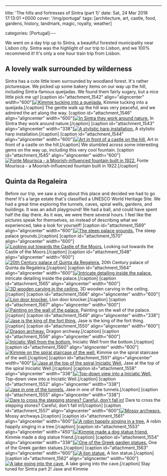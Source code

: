 ---
title: 'The hills and fortresses of Sintra (part 1)'
date: Sat, 24 Mar 2018 17:13:01 +0000
cover: '/img/portugal'
tags: [architecture, art, castle, food, gardens, history, landmark, magic, royalty, weather]

categories: [Portugal]---

We went on a day trip up to Sintra, a beautiful forested municipality near Lisbon city. Sintra was the highlight of our trip to Lisbon, and we 100% recommend it! It's only a one hour train trip from Lisbon.

A lovely walk surrounded by wilderness
--------------------------------------

Sintra has a cute little town surrounded by woodland forest. It's rather picturesque. We picked up some bakery items on our way up the hill, including Sintra-famous queijadas. We found them fairly sugary, but a nice little pick me up! \[caption id="attachment_1542" align="aligncenter" width="600"\][![Kimmie tucking into a queijada.](http://coupleofkiwis.com/wp-content/uploads/2018/03/queijadas-sintra-600x338.jpg)](http://coupleofkiwis.com/wp-content/uploads/2018/03/queijadas-sintra.jpg) Kimmie tucking into a queijada.\[/caption\] The gentle walk up the hill was very peaceful, and we admired the art along the way. \[caption id="attachment_1546" align="aligncenter" width="600"\][![In Sintra they work around nature.](http://coupleofkiwis.com/wp-content/uploads/2018/03/sintra-around-nature-600x338.jpg)](http://coupleofkiwis.com/wp-content/uploads/2018/03/sintra-around-nature.jpg) In Sintra they work around nature.\[/caption\] \[caption id="attachment_1543" align="aligncenter" width="338"\][![A stylistic harp installation. ](http://coupleofkiwis.com/wp-content/uploads/2018/03/Lisbon-338x600.jpg)](http://coupleofkiwis.com/wp-content/uploads/2018/03/Lisbon.jpg) A stylistic harp installation.\[/caption\] \[caption id="attachment_1544" align="aligncenter" width="600"\][![Art in front of a castle on the hill.](http://coupleofkiwis.com/wp-content/uploads/2018/03/sintra-art-600x338.jpg)](http://coupleofkiwis.com/wp-content/uploads/2018/03/sintra-art.jpg) Art in front of a castle on the hill.\[/caption\] We stumbled across some interesting gems on the way up, including this very cool fountain. \[caption id="attachment_1545" align="aligncenter" width="600"\][![Fonte Mourisca - a Moorish-influenced fountain built in 1922.](http://coupleofkiwis.com/wp-content/uploads/2018/03/sintra-bus-stop-600x338.jpg)](http://coupleofkiwis.com/wp-content/uploads/2018/03/sintra-bus-stop.jpg) Fonte Mourisca - a Moorish-influenced fountain built in 1922.\[/caption\]

Quinta da Regaleira
-------------------

Before our trip, we saw a vlog about this place and decided we had to go there! It's a large estate that's classified a UNESCO World Heritage Site. We had a great time exploring the tunnels, caves, spiral wells, gardens, and buildings. It was an adult playground! We had a ball, and could have spent half the day there. As it was, we were there several hours. I feel like the pictures speak for themselves, so instead of describing what we experienced, take a look for yourself! \[caption id="attachment_1569" align="aligncenter" width="600"\][![The steep palace grounds.](http://coupleofkiwis.com/wp-content/uploads/2018/03/sintra-hill-1-600x338.jpg)](http://coupleofkiwis.com/wp-content/uploads/2018/03/sintra-hill-1.jpg) The steep palace grounds.\[/caption\] \[caption id="attachment_1570" align="aligncenter" width="600"\][![Looking out towards the Castle of the Moors.](http://coupleofkiwis.com/wp-content/uploads/2018/03/sintra-hill-600x338.jpg)](http://coupleofkiwis.com/wp-content/uploads/2018/03/sintra-hill.jpg) Looking out towards the Castle of the Moors.\[/caption\] \[caption id="attachment_1548" align="aligncenter" width="600"\][![20th Century palace of Quinta da Regaleira.](http://coupleofkiwis.com/wp-content/uploads/2018/03/Sintra-palace-600x338.jpg)](http://coupleofkiwis.com/wp-content/uploads/2018/03/Sintra-palace.jpg) 20th Century palace of Quinta da Regaleira.\[/caption\] \[caption id="attachment_1564" align="aligncenter" width="600"\][![Intricate detailing inside the palace.](http://coupleofkiwis.com/wp-content/uploads/2018/03/inside-the-palace-600x338.jpg)](http://coupleofkiwis.com/wp-content/uploads/2018/03/inside-the-palace.jpg) Intricate detailing inside the palace.\[/caption\] \[caption id="attachment_1565" align="aligncenter" width="600"\][![3D wooden carving in the ceiling.](http://coupleofkiwis.com/wp-content/uploads/2018/03/3D-wooden-carving-on-the-ceiling-600x338.jpg)](http://coupleofkiwis.com/wp-content/uploads/2018/03/3D-wooden-carving-on-the-ceiling.jpg) 3D wooden carving in the ceiling.\[/caption\] \[caption id="attachment_1566" align="aligncenter" width="600"\][![Lion door knocker.](http://coupleofkiwis.com/wp-content/uploads/2018/03/lion-door-knocker-600x338.jpg)](http://coupleofkiwis.com/wp-content/uploads/2018/03/lion-door-knocker.jpg) Lion door knocker.\[/caption\] \[caption id="attachment_1567" align="aligncenter" width="600"\][![Painting on the wall of the palace.](http://coupleofkiwis.com/wp-content/uploads/2018/03/palace-wall-painting-600x338.jpg)](http://coupleofkiwis.com/wp-content/uploads/2018/03/palace-wall-painting.jpg) Painting on the wall of the palace.\[/caption\] \[caption id="attachment_1549" align="aligncenter" width="338"\][![Jase is the king of the fort thing.](http://coupleofkiwis.com/wp-content/uploads/2018/03/sintra-fort-338x600.jpg)](http://coupleofkiwis.com/wp-content/uploads/2018/03/sintra-fort.jpg) Jase is the king of the fort thing.\[/caption\] \[caption id="attachment_1550" align="aligncenter" width="600"\][![Dragon archway.](http://coupleofkiwis.com/wp-content/uploads/2018/03/sintra-dragons-600x338.jpg)](http://coupleofkiwis.com/wp-content/uploads/2018/03/sintra-dragons.jpg) Dragon archway.\[/caption\] \[caption id="attachment_1556" align="aligncenter" width="600"\][![Iniciatic Well from the bottom.](http://coupleofkiwis.com/wp-content/uploads/2018/03/well-from-below-600x338.jpg)](http://coupleofkiwis.com/wp-content/uploads/2018/03/well-from-below.jpg) Iniciatic Well from the bottom.\[/caption\] \[caption id="attachment_1560" align="aligncenter" width="600"\][![Kimmie on the spiral staircase of the well.](http://coupleofkiwis.com/wp-content/uploads/2018/03/well-kimmie-600x338.jpg)](http://coupleofkiwis.com/wp-content/uploads/2018/03/well-kimmie.jpg) Kimmie on the spiral staircase of the well.\[/caption\] \[caption id="attachment_1551" align="aligncenter" width="600"\][![Jase at the top of the spiral Iniciatic Well.](http://coupleofkiwis.com/wp-content/uploads/2018/03/Jase-at-top-of-well-600x338.jpg)](http://coupleofkiwis.com/wp-content/uploads/2018/03/Jase-at-top-of-well.jpg) Jase at the top of the spiral Iniciatic Well.\[/caption\] \[caption id="attachment_1558" align="aligncenter" width="338"\][![Top-down view into a Iniciatic Well.](http://coupleofkiwis.com/wp-content/uploads/2018/03/well-338x600.jpg)](http://coupleofkiwis.com/wp-content/uploads/2018/03/well.jpg) Top-down view into a Iniciatic Well.\[/caption\] \[caption id="attachment_1552" align="aligncenter" width="338"\][![Jase in one of the tunnels.](http://coupleofkiwis.com/wp-content/uploads/2018/03/Jase-in-a-tunnel-338x600.jpg)](http://coupleofkiwis.com/wp-content/uploads/2018/03/Jase-in-a-tunnel.jpg) Jase in one of the tunnels.\[/caption\] \[caption id="attachment_1555" align="aligncenter" width="338"\][![Dare to cross the stepping stones? Careful, don't fall in!](http://coupleofkiwis.com/wp-content/uploads/2018/03/sintra-stepping-stones-338x600.jpg)](http://coupleofkiwis.com/wp-content/uploads/2018/03/sintra-stepping-stones.jpg) Dare to cross the stepping stones? Careful, don't fall in!\[/caption\] \[caption id="attachment_1557" align="aligncenter" width="600"\][![Mossy archways.](http://coupleofkiwis.com/wp-content/uploads/2018/03/mossy-archways-600x338.jpg)](http://coupleofkiwis.com/wp-content/uploads/2018/03/mossy-archways.jpg) Mossy archways.\[/caption\] \[caption id="attachment_1561" align="aligncenter" width="600"\][![A robin happily singing in a tree.](http://coupleofkiwis.com/wp-content/uploads/2018/03/robin-sintra-600x338.jpg)](http://coupleofkiwis.com/wp-content/uploads/2018/03/robin-sintra.jpg) A robin happily singing in a tree.\[/caption\] \[caption id="attachment_1553" align="aligncenter" width="450"\][![Kimmie made a dog statue friend.](http://coupleofkiwis.com/wp-content/uploads/2018/03/Kimmie-and-dog-statue-450x600.jpg)](http://coupleofkiwis.com/wp-content/uploads/2018/03/Kimmie-and-dog-statue.jpg) Kimmie made a dog statue friend.\[/caption\] \[caption id="attachment_1554" align="aligncenter" width="338"\][![One of the Greek garden statues.](http://coupleofkiwis.com/wp-content/uploads/2018/03/greek-garden-statue-338x600.jpg)](http://coupleofkiwis.com/wp-content/uploads/2018/03/greek-garden-statue.jpg) One of the Greek garden statues.\[/caption\] \[caption id="attachment_1563" align="aligncenter" width="600"\][![A lion statue.](http://coupleofkiwis.com/wp-content/uploads/2018/03/lion-statue-600x338.jpg)](http://coupleofkiwis.com/wp-content/uploads/2018/03/lion-statue.jpg) A lion statue.\[/caption\] \[caption id="attachment_1562" align="aligncenter" width="600"\][![A lake going into the cave.](http://coupleofkiwis.com/wp-content/uploads/2018/03/underground-lake-600x338.jpg)](http://coupleofkiwis.com/wp-content/uploads/2018/03/underground-lake.jpg) A lake going into the cave.\[/caption\] Stay tuned for Sintra part 2! Jase and Kimmie